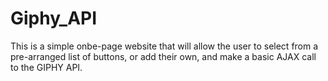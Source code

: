 # Giphy_API
This is a simple onbe-page website that will allow the user to select from a pre-arranged list of buttons, or add their own, and make a basic AJAX call to the GIPHY API. 
